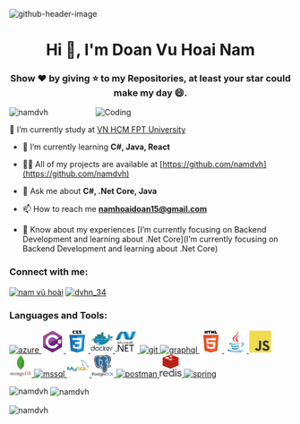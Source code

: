 ![github-header-image](https://user-images.githubusercontent.com/76815256/185156427-f194d5c7-1b86-462f-972f-0cbd3fb43511.png)
<h1 align="center">Hi 👋, I'm Doan Vu Hoai Nam</h1>
<h3 align="center">Show ❤ by giving ⭐ to my Repositories, at least your star could make my day 😄.</h3>
<img align="right" alt="Coding" width="350" src="https://i.pinimg.com/originals/a4/51/39/a451393c169a91586312551109361064.gif"

<p align="left"> <img src="https://komarev.com/ghpvc/?username=namdvh&label=Profile%20views&color=0e75b6&style=flat" alt="namdvh" /> </p>

 🔭 I’m currently study at [VN HCM FPT University](https://hcmuni.fpt.edu.vn/)

- 🌱 I’m currently learning **C#, Java, React**

- 👨‍💻 All of my projects are available at [https://github.com/namdvh](https://github.com/namdvh)

- 💬 Ask me about **C#, .Net Core, Java**

- 📫 How to reach me **namhoaidoan15@gmail.com**

- 📄 Know about my experiences [I’m currently focusing on Backend Development and learning about .Net Core](I’m currently focusing on Backend Development and learning about .Net Core)

<h3 align="left">Connect with me:</h3>
<p align="left">
<a href="https://fb.com/nam vũ hoài" target="blank"><img align="center" src="https://raw.githubusercontent.com/rahuldkjain/github-profile-readme-generator/master/src/images/icons/Social/facebook.svg" alt="nam vũ hoài" height="30" width="40" /></a>
<a href="https://instagram.com/dvhn_34" target="blank"><img align="center" src="https://raw.githubusercontent.com/rahuldkjain/github-profile-readme-generator/master/src/images/icons/Social/instagram.svg" alt="dvhn_34" height="30" width="40" /></a>
</p>

<h3 align="left">Languages and Tools:</h3>
<p align="left"> <a href="https://azure.microsoft.com/en-in/" target="_blank" rel="noreferrer"> <img src="https://www.vectorlogo.zone/logos/microsoft_azure/microsoft_azure-icon.svg" alt="azure" width="40" height="40"/> </a> <a href="https://www.w3schools.com/cs/" target="_blank" rel="noreferrer"> <img src="https://raw.githubusercontent.com/devicons/devicon/master/icons/csharp/csharp-original.svg" alt="csharp" width="40" height="40"/> </a> <a href="https://www.w3schools.com/css/" target="_blank" rel="noreferrer"> <img src="https://raw.githubusercontent.com/devicons/devicon/master/icons/css3/css3-original-wordmark.svg" alt="css3" width="40" height="40"/> </a> <a href="https://www.docker.com/" target="_blank" rel="noreferrer"> <img src="https://raw.githubusercontent.com/devicons/devicon/master/icons/docker/docker-original-wordmark.svg" alt="docker" width="40" height="40"/> </a> <a href="https://dotnet.microsoft.com/" target="_blank" rel="noreferrer"> <img src="https://raw.githubusercontent.com/devicons/devicon/master/icons/dot-net/dot-net-original-wordmark.svg" alt="dotnet" width="40" height="40"/> </a> <a href="https://git-scm.com/" target="_blank" rel="noreferrer"> <img src="https://www.vectorlogo.zone/logos/git-scm/git-scm-icon.svg" alt="git" width="40" height="40"/> </a> <a href="https://graphql.org" target="_blank" rel="noreferrer"> <img src="https://www.vectorlogo.zone/logos/graphql/graphql-icon.svg" alt="graphql" width="40" height="40"/> </a> <a href="https://www.w3.org/html/" target="_blank" rel="noreferrer"> <img src="https://raw.githubusercontent.com/devicons/devicon/master/icons/html5/html5-original-wordmark.svg" alt="html5" width="40" height="40"/> </a> <a href="https://www.java.com" target="_blank" rel="noreferrer"> <img src="https://raw.githubusercontent.com/devicons/devicon/master/icons/java/java-original.svg" alt="java" width="40" height="40"/> </a> <a href="https://developer.mozilla.org/en-US/docs/Web/JavaScript" target="_blank" rel="noreferrer"> <img src="https://raw.githubusercontent.com/devicons/devicon/master/icons/javascript/javascript-original.svg" alt="javascript" width="40" height="40"/> </a> <a href="https://www.mongodb.com/" target="_blank" rel="noreferrer"> <img src="https://raw.githubusercontent.com/devicons/devicon/master/icons/mongodb/mongodb-original-wordmark.svg" alt="mongodb" width="40" height="40"/> </a> <a href="https://www.microsoft.com/en-us/sql-server" target="_blank" rel="noreferrer"> <img src="https://www.svgrepo.com/show/303229/microsoft-sql-server-logo.svg" alt="mssql" width="40" height="40"/> </a> <a href="https://www.mysql.com/" target="_blank" rel="noreferrer"> <img src="https://raw.githubusercontent.com/devicons/devicon/master/icons/mysql/mysql-original-wordmark.svg" alt="mysql" width="40" height="40"/> </a> <a href="https://www.postgresql.org" target="_blank" rel="noreferrer"> <img src="https://raw.githubusercontent.com/devicons/devicon/master/icons/postgresql/postgresql-original-wordmark.svg" alt="postgresql" width="40" height="40"/> </a> <a href="https://postman.com" target="_blank" rel="noreferrer"> <img src="https://www.vectorlogo.zone/logos/getpostman/getpostman-icon.svg" alt="postman" width="40" height="40"/> </a> <a href="https://redis.io" target="_blank" rel="noreferrer"> <img src="https://raw.githubusercontent.com/devicons/devicon/master/icons/redis/redis-original-wordmark.svg" alt="redis" width="40" height="40"/> </a> <a href="https://spring.io/" target="_blank" rel="noreferrer"> <img src="https://www.vectorlogo.zone/logos/springio/springio-icon.svg" alt="spring" width="40" height="40"/> </a> </p>

<p><img align="left" src="https://github-readme-stats.vercel.app/api/top-langs?username=namdvh&show_icons=true&locale=en&layout=compact" alt="namdvh" /></p>

<p>&nbsp;<img align="center" src="https://github-readme-stats.vercel.app/api?username=namdvh&show_icons=true&locale=en" alt="namdvh" /></p>

<p><img align="center" src="https://github-readme-streak-stats.herokuapp.com/?user=namdvh&" alt="namdvh" /></p>

